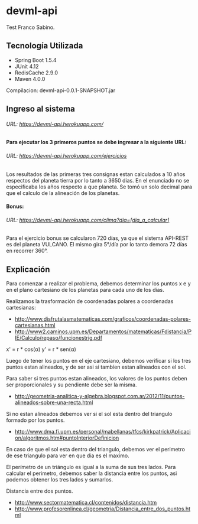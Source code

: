 # devml-api

Test Franco Sabino.

## Tecnología Utilizada
- Spring Boot 	1.5.4
- JUnit 		4.12
- RedisCache 	2.9.0
- Maven			4.0.0

Compilacion: devml-api-0.0.1-SNAPSHOT.jar

## Ingreso al sistema

###### URL: https://devml-api.herokuapp.com/

#### Para ejecutar los 3 primeros puntos se debe ingresar a la siguiente URL:

###### URL: https://devml-api.herokuapp.com/ejercicios
Los resultados de las primeras tres consignas estan calculados a 10 años respectos del planeta tierra por lo tanto a 3650 dias. En el enunciado no se especificaba los años respecto a que planeta. Se tomó un solo decimal para que el calculo de la alineación de los planetas.

#### Bonus:

###### URL: https://devml-api.herokuapp.com/clima?dia=[dia_a_calcular]
Para el ejercicio bonus se calcularon 720 días, ya que el sistema API-REST es del planeta VULCANO. El mismo gira 5°/día por lo tanto demora 72 días en recorrer 360°.
 

## Explicación

Para comenzar a realizar el problema, debemos determinar los puntos x e y en el plano cartesiano de los planetas para cada uno de los dias.

Realizamos la trasformación de coordenadas polares a coordenadas cartesianas:

- http://www.disfrutalasmatematicas.com/graficos/coordenadas-polares-cartesianas.html
- http://www2.caminos.upm.es/Departamentos/matematicas/Fdistancia/PIE/Calculo/repaso/funcionestrig.pdf

x' = r * cos(α)
y' = r * sen(α)

Luego de tener los puntos en el eje cartesiano, debemos verificar si los tres puntos estan alineados, y de ser asi si tambíen estan alineados con el sol.

Para saber si tres puntos estan alineados, los valores de los puntos deben ser proporcionales y su pendiente debe ser la misma.

- http://geometria-analitica-y-algebra.blogspot.com.ar/2012/11/puntos-alineados-sobre-una-recta.html

Si no estan alineados debemos ver si el sol esta dentro del triangulo formado por los puntos.

- http://www.dma.fi.upm.es/personal/mabellanas/tfcs/kirkpatrick/Aplicacion/algoritmos.htm#puntoInteriorDefinicion

En caso de que el sol esta dentro del triangulo, debemos ver el perimetro de ese triangulo para ver en que dia es el maximo.

El perímetro de un triángulo es igual a la suma de sus tres lados.
Para calcular el perimetro, debemos saber la distancia entre los puntos, asi podemos obtener los tres lados y sumarlos.

Distancia entre dos puntos.
- http://www.sectormatematica.cl/contenidos/distancia.htm
- http://www.profesorenlinea.cl/geometria/Distancia_entre_dos_puntos.html